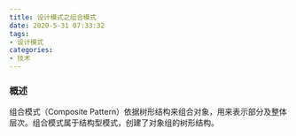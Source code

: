 ```yaml
---
title: 设计模式之组合模式
date: 2020-5-31 07:33:32
tags:
- 设计模式
categories:
- 技术
---
```


### 概述

组合模式（Composite Pattern）依据树形结构来组合对象，用来表示部分及整体层次。组合模式属于结构型模式，创建了对象组的树形结构。



<!-- more -->